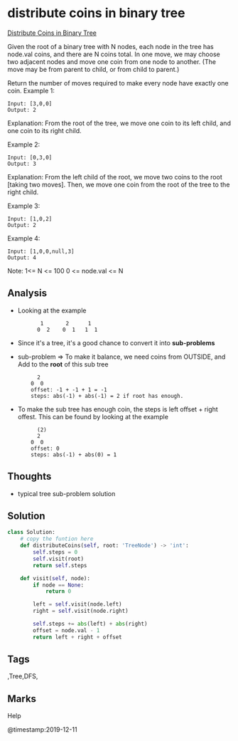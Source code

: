 # distribute coins in binary tree

[Distribute Coins in Binary Tree](https://leetcode.com/problems/distribute-coins-in-binary-tree)

Given the root of a binary tree with N nodes, each node in the tree has node.val coins, and there are N coins total. In one move, we may choose two adjacent nodes and move one coin from one node to another. \(The move may be from parent to child, or from child to parent.\)

Return the number of moves required to make every node have exactly one coin. Example 1:

```text
Input: [3,0,0]
Output: 2
```

Explanation: From the root of the tree, we move one coin to its left child, and one coin to its right child.

Example 2:

```text
Input: [0,3,0]
Output: 3
```

Explanation: From the left child of the root, we move two coins to the root \[taking two moves\]. Then, we move one coin from the root of the tree to the right child.

Example 3:

```text
Input: [1,0,2]
Output: 2
```

Example 4:

```text
Input: [1,0,0,null,3]
Output: 4
```

Note: 1&lt;= N &lt;= 100 0 &lt;= node.val &lt;= N

## Analysis
* Looking at the example

  ```text
         1       2      1
        0  2    0  1   1  1
  ```

* Since it's a tree, it's a good chance to convert it into **sub-problems**
* sub-problem =&gt; To make it balance, we need coins from OUTSIDE, and Add to the **root** of this sub tree

  ```text
        2
      0  0
      offset: -1 + -1 + 1 = -1 
      steps: abs(-1) + abs(-1) = 2 if root has enough.
  ```

* To make the sub tree has enough coin, the steps is left offset + right offest. This can be found by looking at the example

  ```text
        (2)
        2
      0  0
      offset: 0
      steps: abs(-1) + abs(0) = 1
  ```
## Thoughts
- typical tree sub-problem solution 

## Solution

```python
class Solution:
    # copy the funtion here
    def distributeCoins(self, root: 'TreeNode') -> 'int':
        self.steps = 0
        self.visit(root)
        return self.steps

    def visit(self, node):
        if node == None:
            return 0

        left = self.visit(node.left)
        right = self.visit(node.right)

        self.steps += abs(left) + abs(right)
        offset = node.val - 1
        return left + right + offset
```

## Tags

,Tree,DFS,

## Marks

Help

@timestamp:2019-12-11
